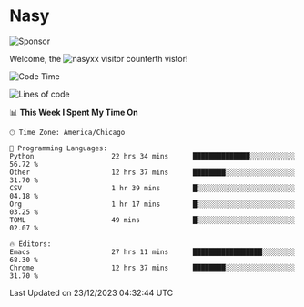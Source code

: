 # Nasy

<!--
<p align="center">
<img height="200" src="https://github-readme-stats.vercel.app/api?username=nasyxx&count_private=true&show_icons=true&theme=dracula&include_all_commits=true"/>
<img height="200" src="https://github-readme-stats.vercel.app/api/top-langs/?username=nasyxx&theme=dracula&hide=html,jupyter+notebook&count_private=true&show_icons=true"/>
</p>

  
----------------
-->

![Sponsor](https://img.shields.io/static/v1.svg?label=Sponsor&message=%E2%9D%A4&logo=GitHub&style=flat&color=pink)
 
Welcome, the ![nasyxx visitor counter](https://count.getloli.com/get/@nasyxx?theme=rule34)th vistor!
 
<!--START_SECTION:waka-->
![Code Time](http://img.shields.io/badge/Code%20Time-4%2C158%20hrs%2037%20mins-blue)

![Lines of code](https://img.shields.io/badge/From%20Hello%20World%20I%27ve%20Written-6.3%20million%20lines%20of%20code-blue)

📊 **This Week I Spent My Time On** 

```text
🕑︎ Time Zone: America/Chicago

💬 Programming Languages: 
Python                   22 hrs 34 mins      ██████████████░░░░░░░░░░░   56.72 % 
Other                    12 hrs 37 mins      ████████░░░░░░░░░░░░░░░░░   31.70 % 
CSV                      1 hr 39 mins        █░░░░░░░░░░░░░░░░░░░░░░░░   04.18 % 
Org                      1 hr 17 mins        █░░░░░░░░░░░░░░░░░░░░░░░░   03.25 % 
TOML                     49 mins             █░░░░░░░░░░░░░░░░░░░░░░░░   02.07 % 

🔥 Editors: 
Emacs                    27 hrs 11 mins      █████████████████░░░░░░░░   68.30 % 
Chrome                   12 hrs 37 mins      ████████░░░░░░░░░░░░░░░░░   31.70 % 
```


 Last Updated on 23/12/2023 04:32:44 UTC
<!--END_SECTION:waka-->

<!-- ![visitors](https://visitor-badge.laobi.icu/badge?page_id=nasyxx.nasyxx) -->
